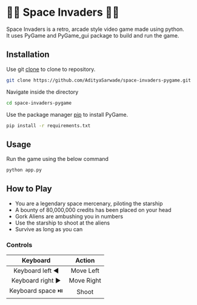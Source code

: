 # :rocket::petri_dish: Space Invaders :rocket::petri_dish:

Space Invaders is a retro, arcade style video game made using python.\
It uses PyGame and PyGame_gui package to build and run the game.

## Installation

Use git [clone](https://github.com/git-guides/git-clone) to clone to repository.

```bash
git clone https://github.com/AdityaSarwade/space-invaders-pygame.git
```

Navigate inside the directory

```bash
cd space-invaders-pygame
```

Use the package manager [pip](https://pip.pypa.io/en/stable/) to install PyGame.

```bash
pip install -r requirements.txt
```

## Usage

Run the game using the below command

```python
python app.py
```

## How to Play

- You are a legendary space mercenary, piloting the starship
- A bounty of 80,000,000 credits has been placed on your head
- Gork Aliens are ambushing you in numbers
- Use the starship to shoot at the aliens
- Survive as long as you can

### Controls

| Keyboard | Action |
| :---:   | :---: |
| Keyboard left ◀️ | Move Left   |
| Keyboard right ▶️ | Move Right   |
| Keyboard space ⏯️ | Shoot   |
